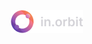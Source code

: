 <p align="center">
  <a>
    <img src="https://github.com/Gelzieny/nlw_pocket_js/blob/main/.github/img/logo.jpg?raw=true"  alt="Logo do projeto" />
  </a>
</p>
